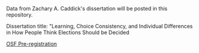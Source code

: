 Data from Zachary A. Caddick's dissertation will be posted in this repository. 

Dissertation title: "Learning, Choice Consistency, and Individual Differences in How People Think Elections Should be Decided


[OSF Pre-registration](https://osf.io/n75cz/)



